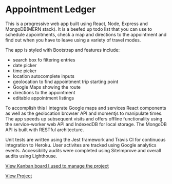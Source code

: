 # Appointment Ledger

This is a progressive web app built using React, Node, Express and MongoDB(MERN stack). It is a beefed up todo list that you can use to schedule appointments, check a map and directions to the appointment and find out when you have to leave using a variety of travel modes. 

The app is styled with Bootstrap and features include: 
- search box fo filtering entries
- date picker
- time picker
- location autocomplete inputs
- geolocation to find appointment trip starting point
- Google Maps showing the route
- directions to the appointment 
- editable appointment listings

To accomplish this I integrate Google maps and services React components as well as the geolocation browser API and momentjs to manipulate times. The app speeds up subsequent visits and offers offline functionality using the service-worker web API and IndexedDB for local storage. The MongoDB API is built with RESTful architecture.

Unit tests are written using the Jest framework and Travis CI for continuous integration to Heroku. User activites are tracked using Google analytics events. Accessiblity audits were completed using SiteImprove and overall audits using Lighthouse.

[View Kanban board I used to manage the project](https://github.com/joshboyan/appointment-ledger-map/projects)

[View Project](https://appointment-ledger-map.herokuapp.com/)
